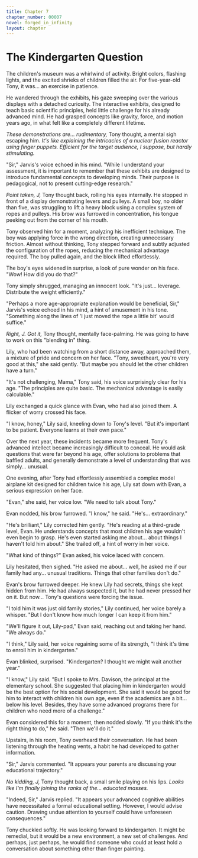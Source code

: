 ```yaml
---
title: Chapter 7
chapter_number: 00007
novel: forged_in_infinity
layout: chapter
---
```


# **The Kindergarten Question**

The children's museum was a whirlwind of activity. Bright colors,
flashing lights, and the excited shrieks of children filled the air. For
five-year-old Tony, it was... an exercise in patience.

He wandered through the exhibits, his gaze sweeping over the various
displays with a detached curiosity. The interactive exhibits, designed
to teach basic scientific principles, held little challenge for his
already advanced mind. He had grasped concepts like gravity, force, and
motion years ago, in what felt like a completely different lifetime.

*These demonstrations are... rudimentary,* Tony thought, a mental sigh
escaping him. *It's like explaining the intricacies of a nuclear fusion
reactor using finger puppets. Efficient for the target audience, I
suppose, but hardly stimulating.*

"Sir," Jarvis's voice echoed in his mind. "While I understand your
assessment, it is important to remember that these exhibits are designed
to introduce fundamental concepts to developing minds. Their purpose is
pedagogical, not to present cutting-edge research."

*Point taken, J,* Tony thought back, rolling his eyes internally. He
stopped in front of a display demonstrating levers and pulleys. A small
boy, no older than five, was struggling to lift a heavy block using a
complex system of ropes and pulleys. His brow was furrowed in
concentration, his tongue peeking out from the corner of his mouth.

Tony observed him for a moment, analyzing his inefficient technique. The
boy was applying force in the wrong direction, creating unnecessary
friction. Almost without thinking, Tony stepped forward and subtly
adjusted the configuration of the ropes, reducing the mechanical
advantage required. The boy pulled again, and the block lifted
effortlessly.

The boy's eyes widened in surprise, a look of pure wonder on his face.
"Wow! How did you do that?"

Tony simply shrugged, managing an innocent look. "It's just... leverage.
Distribute the weight efficiently."

"Perhaps a more age-appropriate explanation would be beneficial, Sir,"
Jarvis's voice echoed in his mind, a hint of amusement in his tone.
"Something along the lines of 'I just moved the rope a little bit' would
suffice."

*Right, J. Got it,* Tony thought, mentally face-palming. He was going to
have to work on this "blending in" thing.

Lily, who had been watching from a short distance away, approached them,
a mixture of pride and concern on her face. "Tony, sweetheart, you're
very good at this," she said gently. "But maybe you should let the other
children have a turn."

"It's not challenging, Mama," Tony said, his voice surprisingly clear
for his age. "The principles are quite basic. The mechanical advantage
is easily calculable."

Lily exchanged a quick glance with Evan, who had also joined them. A
flicker of worry crossed his face.

"I know, honey," Lily said, kneeling down to Tony's level. "But it's
important to be patient. Everyone learns at their own pace."

Over the next year, these incidents became more frequent. Tony's
advanced intellect became increasingly difficult to conceal. He would
ask questions that were far beyond his age, offer solutions to problems
that baffled adults, and generally demonstrate a level of understanding
that was simply... unusual.

One evening, after Tony had effortlessly assembled a complex model
airplane kit designed for children twice his age, Lily sat down with
Evan, a serious expression on her face.

"Evan," she said, her voice low. "We need to talk about Tony."

Evan nodded, his brow furrowed. "I know," he said. "He's...
extraordinary."

"He's brilliant," Lily corrected him gently. "He's reading at a
third-grade level, Evan. He understands concepts that most children his
age wouldn't even begin to grasp. He's even started asking me about...
about things I haven't told him about." She trailed off, a hint of worry
in her voice.

"What kind of things?" Evan asked, his voice laced with concern.

Lily hesitated, then sighed. "He asked me about... well, he asked me if
our family had any... unusual traditions. Things that other families
don't do."

Evan's brow furrowed deeper. He knew Lily had secrets, things she kept
hidden from him. He had always suspected it, but he had never pressed
her on it. But now... Tony's questions were forcing the issue.

"I told him it was just old family stories," Lily continued, her voice
barely a whisper. "But I don\'t know how much longer I can keep it from
him."

"We'll figure it out, Lily-pad," Evan said, reaching out and taking her
hand. "We always do."

"I think," Lily said, her voice regaining some of its strength, "I think
it's time to enroll him in kindergarten."

Evan blinked, surprised. "Kindergarten? I thought we might wait another
year."

"I know," Lily said. "But I spoke to Mrs. Davison, the principal at the
elementary school. She suggested that placing him in kindergarten would
be the best option for his social development. She said it would be good
for him to interact with children his own age, even if the academics are
a bit... below his level. Besides, they have some advanced programs
there for children who need more of a challenge."

Evan considered this for a moment, then nodded slowly. "If you think
it's the right thing to do," he said. "Then we'll do it."

Upstairs, in his room, Tony overheard their conversation. He had been
listening through the heating vents, a habit he had developed to gather
information.

"Sir," Jarvis commented. "It appears your parents are discussing your
educational trajectory."

*No kidding, J,* Tony thought back, a small smile playing on his lips.
*Looks like I'm finally joining the ranks of the... educated masses.*

"Indeed, Sir," Jarvis replied. "It appears your advanced cognitive
abilities have necessitated a formal educational setting. However, I
would advise caution. Drawing undue attention to yourself could have
unforeseen consequences."

Tony chuckled softly. He was looking forward to kindergarten. It might
be remedial, but it would be a new environment, a new set of challenges.
And perhaps, just perhaps, he would find someone who could at least hold
a conversation about something other than finger painting.
